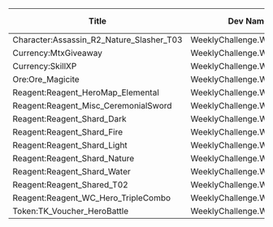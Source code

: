 | Title | Dev Name | Quantity | Currency | Currency Sub Type | Price |
| ----- | -------- | -------- | -------- | ----------------- | ----- |
| Character:Assassin_R2_Nature_Slasher_T03 | WeeklyChallenge.WCStore.14 | -1 | GameItem | Reagent:WCCoins | 20 |
| Currency:MtxGiveaway | WeeklyChallenge.WCStore.08 | -1 | GameItem | Reagent:WCCoins | 75 |
| Currency:SkillXP | WeeklyChallenge.WCStore.02 | -1 | GameItem | Reagent:WCCoins | 3 |
| Ore:Ore_Magicite | WeeklyChallenge.WCStore.09 | -1 | GameItem | Reagent:WCCoins | 6 |
| Reagent:Reagent_HeroMap_Elemental | WeeklyChallenge.WCStore.10 | -1 | GameItem | Reagent:WCCoins | 50 |
| Reagent:Reagent_Misc_CeremonialSword | WeeklyChallenge.WCStore.11 | -1 | GameItem | Reagent:WCCoins | 10 |
| Reagent:Reagent_Shard_Dark | WeeklyChallenge.WCStore.07 | -1 | GameItem | Reagent:WCCoins | 10 |
| Reagent:Reagent_Shard_Fire | WeeklyChallenge.WCStore.03 | -1 | GameItem | Reagent:WCCoins | 10 |
| Reagent:Reagent_Shard_Light | WeeklyChallenge.WCStore.06 | -1 | GameItem | Reagent:WCCoins | 10 |
| Reagent:Reagent_Shard_Nature | WeeklyChallenge.WCStore.04 | -1 | GameItem | Reagent:WCCoins | 10 |
| Reagent:Reagent_Shard_Water | WeeklyChallenge.WCStore.05 | -1 | GameItem | Reagent:WCCoins | 10 |
| Reagent:Reagent_Shared_T02 | WeeklyChallenge.WCStore.01 | -1 | GameItem | Reagent:WCCoins | 1 |
| Reagent:Reagent_WC_Hero_TripleCombo | WeeklyChallenge.WCStore.12 | -1 | GameItem | Reagent:WCCoins | 5 |
| Token:TK_Voucher_HeroBattle | WeeklyChallenge.WCStore.13 | -1 | GameItem | Reagent:WCCoins | 5 |
